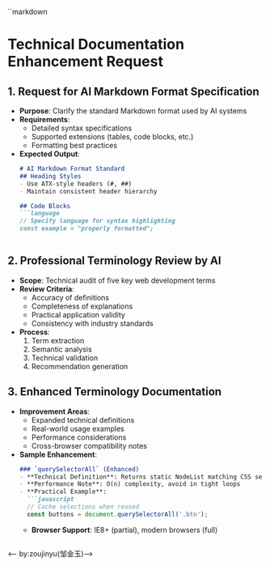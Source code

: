 ``markdown
# Technical Documentation Enhancement Request

## 1. Request for AI Markdown Format Specification
- **Purpose**: Clarify the standard Markdown format used by AI systems
- **Requirements**:
  - Detailed syntax specifications
  - Supported extensions (tables, code blocks, etc.)
  - Formatting best practices
- **Expected Output**: 
  ```markdown
  # AI Markdown Format Standard
  ## Heading Styles
  - Use ATX-style headers (#, ##)
  - Maintain consistent header hierarchy
  
  ## Code Blocks
  ```language
  // Specify language for syntax highlighting
  const example = "properly formatted";
  ```
  ```

## 2. Professional Terminology Review by AI
- **Scope**: Technical audit of five key web development terms
- **Review Criteria**:
  - Accuracy of definitions
  - Completeness of explanations
  - Practical application validity
  - Consistency with industry standards
- **Process**:
  1. Term extraction
  2. Semantic analysis
  3. Technical validation
  4. Recommendation generation

## 3. Enhanced Terminology Documentation
- **Improvement Areas**:
  - Expanded technical definitions
  - Real-world usage examples
  - Performance considerations
  - Cross-browser compatibility notes
- **Sample Enhancement**:
  ```markdown
  ### `querySelectorAll` (Enhanced)
  - **Technical Definition**: Returns static NodeList matching CSS selectors
  - **Performance Note**: O(n) complexity, avoid in tight loops
  - **Practical Example**:
    ```javascript
    // Cache selections when reused
    const buttons = document.querySelectorAll('.btn');
    ```
  - **Browser Support**: IE8+ (partial), modern browsers (full)
  ```

<-- by:zoujinyu(邹金玉)-->